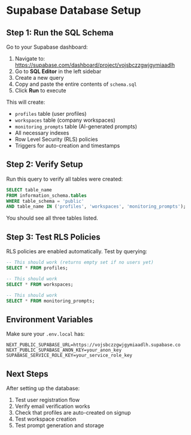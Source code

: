 # Supabase Database Setup

## Step 1: Run the SQL Schema

Go to your Supabase dashboard:

1. Navigate to: https://supabase.com/dashboard/project/vojsbczzgwjgymiaadlh
2. Go to **SQL Editor** in the left sidebar
3. Create a new query
4. Copy and paste the entire contents of `schema.sql`
5. Click **Run** to execute

This will create:

- `profiles` table (user profiles)
- `workspaces` table (company workspaces)
- `monitoring_prompts` table (AI-generated prompts)
- All necessary indexes
- Row Level Security (RLS) policies
- Triggers for auto-creation and timestamps

## Step 2: Verify Setup

Run this query to verify all tables were created:

```sql
SELECT table_name
FROM information_schema.tables
WHERE table_schema = 'public'
AND table_name IN ('profiles', 'workspaces', 'monitoring_prompts');
```

You should see all three tables listed.

## Step 3: Test RLS Policies

RLS policies are enabled automatically. Test by querying:

```sql
-- This should work (returns empty set if no users yet)
SELECT * FROM profiles;

-- This should work
SELECT * FROM workspaces;

-- This should work
SELECT * FROM monitoring_prompts;
```

## Environment Variables

Make sure your `.env.local` has:

```env
NEXT_PUBLIC_SUPABASE_URL=https://vojsbczzgwjgymiaadlh.supabase.co
NEXT_PUBLIC_SUPABASE_ANON_KEY=your_anon_key
SUPABASE_SERVICE_ROLE_KEY=your_service_role_key
```

## Next Steps

After setting up the database:

1. Test user registration flow
2. Verify email verification works
3. Check that profiles are auto-created on signup
4. Test workspace creation
5. Test prompt generation and storage
